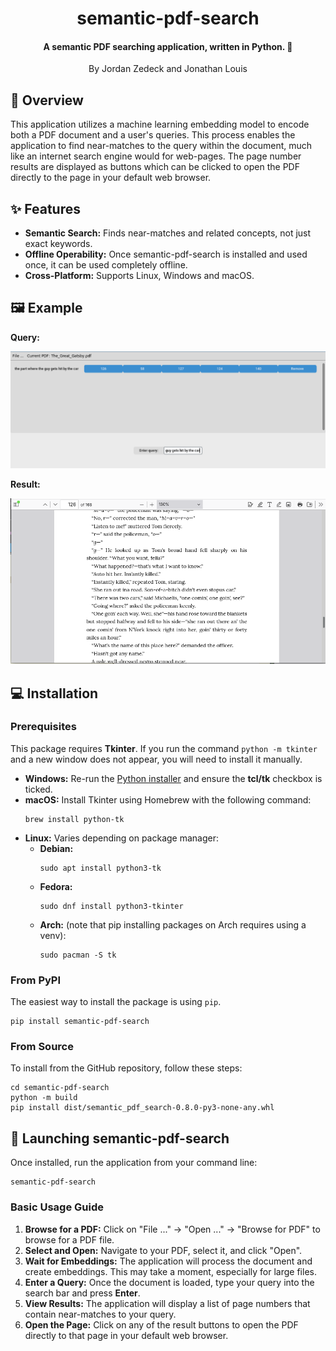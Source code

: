 <h1 align="center"><b>
	semantic-pdf-search
</b></h1>

<h4 align="center"><b>
A semantic PDF searching application, written in Python. 🔎	
</b></h4>

<p align="center">
By Jordan Zedeck and Jonathan Louis
</p>


## 📖 Overview

This application utilizes a machine learning embedding model to encode both a PDF document and a user's queries. This process enables the application to find near-matches to the query within the document, much like an internet search engine would for web-pages. The page number results are displayed as buttons which can be clicked to open the PDF directly to the page in your default web browser.

## ✨ Features

  * **Semantic Search:** Finds near-matches and related concepts, not just exact keywords.
  * **Offline Operability:** Once semantic-pdf-search is installed and used once, it can be used completely offline.
  * **Cross-Platform:** Supports Linux, Windows and macOS.

## 🖼️ Example

**Query:** 

![alt text](assets/great-gatsby-search.png)

**Result:**

![alt text](assets/great-gatsby-result.png)

## 💻 Installation

### Prerequisites

This package requires **Tkinter**. If you run the command `python -m tkinter` and a new window does not appear, you will need to install it manually.

  * **Windows:** Re-run the [Python installer](https://www.python.org/downloads/windows/) and ensure the **tcl/tk** checkbox is ticked.
  * **macOS:** Install Tkinter using Homebrew with the following command:
    ```
    brew install python-tk
    ```
  * **Linux:** Varies depending on package manager:
  	* **Debian:**
	    ```
	    sudo apt install python3-tk
	    ```
	* **Fedora:**
	    ```
	    sudo dnf install python3-tkinter
	    ```
	* **Arch:** (note that pip installing packages on Arch requires using a venv):
	    ```
	    sudo pacman -S tk
	    ```

### From PyPI

The easiest way to install the package is using `pip`.

```
pip install semantic-pdf-search
```

### From Source

To install from the GitHub repository, follow these steps:

```
cd semantic-pdf-search
python -m build
pip install dist/semantic_pdf_search-0.8.0-py3-none-any.whl
```

## 🚀 Launching semantic-pdf-search

Once installed, run the application from your command line:

```
semantic-pdf-search
```

### Basic Usage Guide

1.  **Browse for a PDF:** Click on "File ..." -> "Open ..." -> "Browse for PDF" to browse for a PDF file.
2.  **Select and Open:** Navigate to your PDF, select it, and click "Open".
3.  **Wait for Embeddings:** The application will process the document and create embeddings. This may take a moment, especially for large files.
4.  **Enter a Query:** Once the document is loaded, type your query into the search bar and press **Enter**.
5.  **View Results:** The application will display a list of page numbers that contain near-matches to your query.
6.  **Open the Page:** Click on any of the result buttons to open the PDF directly to that page in your default web browser.